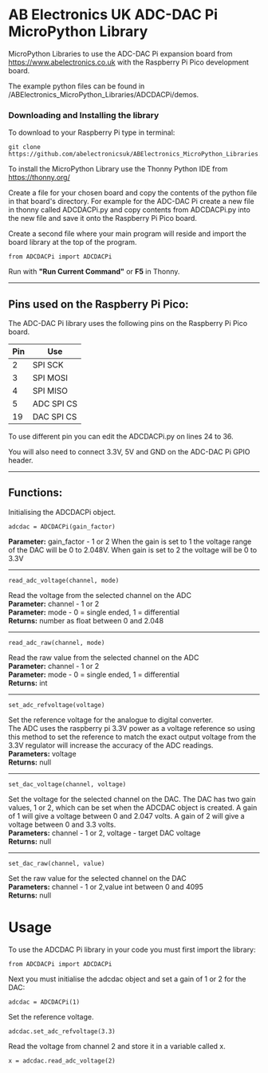 AB Electronics UK ADC-DAC Pi MicroPython Library
=====

MicroPython Libraries to use the ADC-DAC Pi expansion board from https://www.abelectronics.co.uk with the Raspberry Pi Pico development board.

The example python files can be found in /ABElectronics_MicroPython_Libraries/ADCDACPi/demos.

### Downloading and Installing the library

To download to your Raspberry Pi type in terminal: 

```
git clone https://github.com/abelectronicsuk/ABElectronics_MicroPython_Libraries.git
```

To install the MicroPython Library use the Thonny Python IDE from https://thonny.org/

Create a file for your chosen board and copy the contents of the python file in that board's directory. For example for the ADC-DAC Pi create a new file in thonny called ADCDACPi.py and copy contents from  ADCDACPi.py into the new file and save it onto the Raspberry Pi Pico board.

Create a second file where your main program will reside and import the board library at the top of the program.  


```
from ADCDACPi import ADCDACPi
```

Run with **"Run Current Command"** or **F5** in Thonny.  

---

Pins used on the Raspberry Pi Pico:
----------

The ADC-DAC Pi library uses the following pins on the Raspberry Pi Pico board.

| Pin      | Use        |
|----------|------------|
| 2        | SPI SCK    |
| 3        | SPI MOSI   |
| 4        | SPI MISO   |
| 5        | ADC SPI CS | 
| 19       | DAC SPI CS |

To use different pin you can edit the ADCDACPi.py on lines 24 to 36.  

You will also need to connect 3.3V, 5V and GND on the ADC-DAC Pi GPIO header.  

---

Functions:
----------

Initialising the ADCDACPi object.  
```
adcdac = ADCDACPi(gain_factor)
```
**Parameter:** gain_factor - 1 or 2
When the gain is set to 1 the voltage range of the DAC will be 0 to 2.048V.  When gain is set to 2 the voltage will be 0 to 3.3V  

---
```
read_adc_voltage(channel, mode) 
```
Read the voltage from the selected channel on the ADC  
**Parameter:** channel - 1 or 2  
**Parameter:** mode - 0 = single ended, 1 = differential  
**Returns:** number as float between 0 and 2.048

---
```
read_adc_raw(channel, mode) 
```
Read the raw value from the selected channel on the ADC  
**Parameter:** channel - 1 or 2  
**Parameter:** mode - 0 = single ended, 1 = differential  
**Returns:** int  

---
```
set_adc_refvoltage(voltage)
```
Set the reference voltage for the analogue to digital converter.  
The ADC uses the raspberry pi 3.3V power as a voltage reference so using this method to set the reference to match the exact output voltage from the 3.3V regulator will increase the accuracy of the ADC readings.  
**Parameters:** voltage  
**Returns:** null  

---
```
set_dac_voltage(channel, voltage)
```
Set the voltage for the selected channel on the DAC.  The DAC has two gain values, 1 or 2, which can be set when the ADCDAC object is created.  A gain of 1 will give a voltage between 0 and 2.047 volts.  A gain of 2 will give a voltage between 0 and 3.3 volts.  
**Parameters:** channel - 1 or 2,  voltage - target DAC voltage  
**Returns:** null 

---
```
set_dac_raw(channel, value)
```
Set the raw value for the selected channel on the DAC  
**Parameters:** channel - 1 or 2,value int between 0 and 4095  
**Returns:** null 

Usage
====

To use the ADCDAC Pi library in your code you must first import the library:
```
from ADCDACPi import ADCDACPi
```
Next you must initialise the adcdac object and set a gain of 1 or 2 for the DAC:
```
adcdac = ADCDACPi(1)
```
Set the reference voltage.
```
adcdac.set_adc_refvoltage(3.3)
```
Read the voltage from channel 2 and store it in a variable called x.
```
x = adcdac.read_adc_voltage(2)
```
